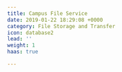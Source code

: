 ```yaml
---
title: Campus File Service
date: 2019-01-22 18:29:08 +0000
category: File Storage and Transfer
icon: database2
lead: ''
weight: 1
haas: true

---
```

